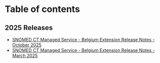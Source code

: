 # Table of contents

## 2025 Releases <a href="#id-2025" id="id-2025"></a>

* [SNOMED CT Managed Service - Belgium Extension Release Notes - October 2025](README.md)
* [SNOMED CT Managed Service - Belgium Extension Release Notes - March 2025](<README (1).md>)
